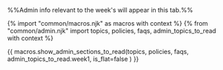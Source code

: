 <div id="additional">

%%Admin info relevant to the week's will appear in this tab.%%

<panel type="danger" header="**Admin {{icon_embedding }} Using this website [essential info]** :glyphicon-star:" expandable>
  <include src="../../admin/usingThisWebsite.md#essential"/>
</panel>
<panel type="info" header="**Admin {{icon_embedding }} Using this website [more info]** :glyphicon-star::glyphicon-star::glyphicon-star:" expandable>
  <include src="../../admin/usingThisWebsite.md#more"/>
</panel>
<panel type="warning" header="**Admin {{icon_embedding }} Weekly schedule** :glyphicon-star::glyphicon-star:" expandable>
  <include src="../../admin/weeklySchedule.md#main"/>
</panel>
<panel type="success" header="**Admin {{icon_embedding }} Module overview** :glyphicon-star::glyphicon-star::glyphicon-star::glyphicon-star:" expandable>
  <include src="../../admin/moduleOverview.md#main"/>
</panel><p/>

</div>

{% import "common/macros.njk" as macros with context %}
{% from "common/admin.njk" import topics, policies, faqs, admin_topics_to_read with context %}

{{ macros.show_admin_sections_to_read(topics, policies, faqs, admin_topics_to_read.week1, is_flat=false ) }}

